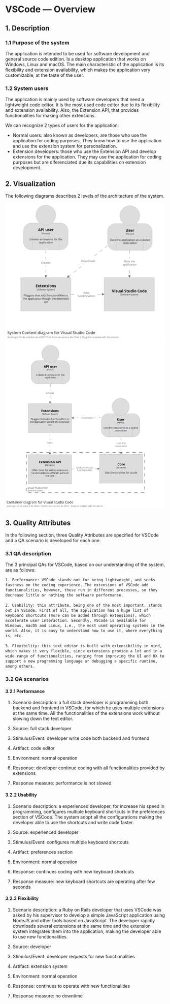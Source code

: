 # VSCode — Overview

## 1. Description

### 1.1 Purpose of the system

The application is intended to be used for software development and general source code edition. Is a desktop application that works on Windows, Linux and macOS. The main characteristic of the application is its flexibility and extension availability, which makes the application very customizable, at the taste of the user.

### 1.2 System users

The application is mainly used by software developers that need a lightweight code editor. It is the most used code editor due to its flexibility and extension availability. Also, the Extension API, that provides functionalities for making other extensions.

We can recognize 2 types of users for the application:

- Normal users: also known as developers, are those who use the application for coding purposes. They know how to use the application and use the extension system for personalization.
- Extension developers: those who use the Extension API and develop extensions for the application. They may use the application for coding purposes but are diferenciated due its capabilities on extension development.

## 2. Visualization

The following diagrams describes 2 levels of the architecture of the system.

![Context diagram](assets/context_diagram.png "Context diagram")
![Container diagram](assets/container_diagram.png "Container diagram")

## 3. Quality Attributes

In the following section, three Quality Attributes are specified for VSCode and a QA scenario is developed for each one.

### 3.1 QA description

The 3 principal QAs for VSCode, based on our understanding of the system, are as follows:

    1. Performance: VSCode stands out for being lightweight, and seeks fastness on the coding experience. The extensions of VSCode add functionalities, however, these run in different processes, so they decrease little or nothing the software performance.

    2. Usability: this attribute, being one of the most important, stands out in VSCode. First of all, the application has a huge list of keyboard shortcuts (more can be added through extensions), which accelerate user interaction. Secondly, VSCode is available for Windows, macOS and Linux, i.e., the most used operating systems in the world. Also, it is easy to understand how to use it, where everything is, etc.

    3. Flexibility: this text editor is built with extensibility in mind, which makes it very flexible, since extensions provide a lot and in a wide range of functionalities, ranging from improving the UI and UX to support a new programming language or debugging a specific runtime, among others.

### 3.2 QA scenarios

#### 3.2.1 Performance

1. Scenario description: a full stack developer is programming both backend and frontend in VSCode, for which he uses multiple extensions at the same time. All the functionalities of the extensions work without slowing down the text editor.

2. Source: full stack developer

3. Stimulus/Event: developer write code both backend and frontend

4. Artifact: code editor

5. Environment: normal operation

6. Response: developer continue coding with all functionalities provided by extensions

7. Response measure: performance is not slowed

#### 3.2.2 Usability

1. Scenario description: a experienced developer, for increase his speed in programming, configures multiple keyboard shortcuts in the preferences section of VSCode. The system adopt all the configurations making the developer able to use the shortcuts and write code faster.

2. Source: experienced developer

3. Stimulus/Event: configures multiple keyboard shortcuts

4. Artifact: preferences section

5. Environment: normal operation

6. Response: continues coding with new keyboard shortcuts

7. Response measure: new keyboard shortcuts are operating after few seconds

#### 3.2.3 Flexibility

1. Scenario description: a Ruby on Rails developer that uses VSCode was asked by his supervisor to develop a simple JavaScript application using NodeJS and other tools based on JavaScript. The developer rapidly downloads several extensions at the same time and the extension system integrates them into the application, making the developer able to use new functionalities.

2. Source: developer

3. Stimulus/Event: developer requests for new functionalities

4. Artifact: extension system

5. Environment: normal operation

6. Response: continues to operate with new functionalities

7. Response measure: no downtime
